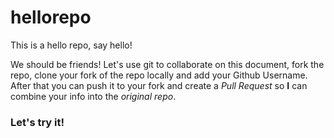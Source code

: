 # hellorepo
This is a hello repo, say hello!

We should be friends! Let's use git to collaborate on this document, fork the repo, clone your fork of the repo locally and add your Github Username. After that you can push it to your fork and create a _Pull Request_ so **I** can combine your info into the _original repo_. 

### Let's try it!
